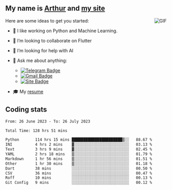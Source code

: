 
## My name is [Arthur](https://www.linkedin.com/in/arthur-novais-201420/) and [my site](https://arthurcn96.github.io/)

<!--
**Arthurcn96/Arthurcn96** is a ✨ _special_ ✨ repository because its `README.md` (this file) appears on your GitHub profile.
-->
<img align="right"  max-width="440" max-height="240" alt="GIF" src="https://raw.githubusercontent.com/Arthurcn96/Arthurcn96/master/helloThere.gif" />

Here are some ideas to get you started:

- 🤖 I like working on Python and Machine Learning.
- 👯 I’m looking to collaborate on Flutter
- 🤔 I’m looking for help with AI
- 💬 Ask me about anything:
    - [![Telegram Badge](https://img.shields.io/badge/-@Arthurcn9-0088cc?style=for-the-badge&logo=Telegram&logoColor=white)](https://t.me/Arthurcn9)
    - [![Gmail Badge](https://img.shields.io/badge/-@Arthurcn9-red?style=for-the-badge&logo=Gmail&logoColor=white)](mailto:Arthurcn96@gmail.com)
    - [![Site Badge](https://img.shields.io/badge/arthurcn96.github.io-informational?style=for-the-badge&logo=internetexplorer)](https://arthurcn96.github.io/)

- 🎓 My [resume](https://github.com/Arthurcn96/resume/blob/master/Resume_PT-BR.pdf)


## Coding stats
<!--START_SECTION:waka-->

```txt
From: 26 June 2023 - To: 26 July 2023

Total Time: 128 hrs 51 mins

Python       114 hrs 15 mins ██████████████████████▒░░   88.67 %
INI          4 hrs 2 mins    ▓░░░░░░░░░░░░░░░░░░░░░░░░   03.13 %
Text         3 hrs 9 mins    ▓░░░░░░░░░░░░░░░░░░░░░░░░   02.45 %
YAML         2 hrs 18 mins   ▒░░░░░░░░░░░░░░░░░░░░░░░░   01.79 %
Markdown     1 hr 56 mins    ▒░░░░░░░░░░░░░░░░░░░░░░░░   01.51 %
Other        1 hr 30 mins    ▒░░░░░░░░░░░░░░░░░░░░░░░░   01.18 %
Dart         38 mins         ░░░░░░░░░░░░░░░░░░░░░░░░░   00.50 %
CSV          36 mins         ░░░░░░░░░░░░░░░░░░░░░░░░░   00.47 %
Roff         10 mins         ░░░░░░░░░░░░░░░░░░░░░░░░░   00.13 %
Git Config   9 mins          ░░░░░░░░░░░░░░░░░░░░░░░░░   00.12 %
```

<!--END_SECTION:waka-->
